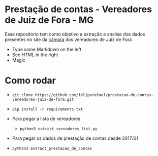 # Prestação de contas - Vereadores de Juiz de Fora - MG

Esse repositorio tem como objetivo a extração e analise dos dados presentes no site  da [câmara](http://www.camarajf.mg.gov.br/) dos vereadores de Juiz de Fora

  - Type some Markdown on the left
  - See HTML in the right
  - Magic

# Como rodar
 -     git clone https://github.com/feliperafael/prestacao-de-contas-vereadores-juiz-de-fora.git
  -     pip install -r requirements.txt
  - Para pegar a lista de vereadores
    -     python3 extract_vereadores_list.py
  - Para pegar os dados de prestação de contas desde 2017/01
  -     python3 extract_prestacao_de_contas
